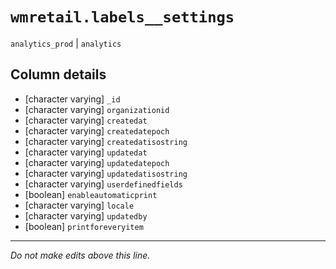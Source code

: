 # `wmretail.labels__settings`
`analytics_prod` | `analytics`

## Column details
* [character varying] `_id`
* [character varying] `organizationid`
* [character varying] `createdat`
* [character varying] `createdatepoch`
* [character varying] `createdatisostring`
* [character varying] `updatedat`
* [character varying] `updatedatepoch`
* [character varying] `updatedatisostring`
* [character varying] `userdefinedfields`
* [boolean]   `enableautomaticprint`
* [character varying] `locale`
* [character varying] `updatedby`
* [boolean]   `printforeveryitem`

-------------------------------------------------------------------------------
*Do not make edits above this line.*
